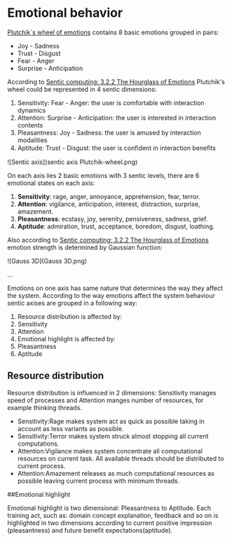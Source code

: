 # Emotional behavior

[Plutchik´s wheel of emotions](http://en.wikipedia.org/wiki/Plutchik%27s_Wheel_of_Emotions#Plutchik.27s_wheel_of_emotions) contains 8 basic emotions grouped in pairs:

 * Joy - Sadness
 * Trust - Disgust
 * Fear - Anger
 * Surprise - Anticipation

According to [Sentic computing: 3.2.2 The Hourglass of Emotions](http://sentic.net/senticcomputing.pdf) Plutchik's wheel could be represented in 4 sentic dimensions:

 1. Sensitivity: Fear - Anger: the user is comfortable with interaction dynamics 
 1. Attention: Surprise - Anticipation: the user is interested in interaction contents
 1. Pleasantness: Joy - Sadness: the user is amused by interaction modalities
 1. Aptitude: Trust - Disgust: the user is conﬁdent in interaction beneﬁts

![Sentic axis](sentic axis Plutchik-wheel.png)

On each axis lies 2 basic emotions with 3 sentic levels, there are 6 emotional states on each axis:

 1. **Sensitivity**: rage, anger, annoyance, apprehension, fear, terror.
 1. **Attention**: vigilance, anticipation, interest, distraction, surprise, amazement.
 1. **Pleasantness**: ecstasy, joy, serenity, pensiveness, sadness, grief.
 1. **Aptitude**: admiration, trust, acceptance, boredom, disgust, loathing.

Also according to [Sentic computing: 3.2.2 The Hourglass of Emotions](http://sentic.net/senticcomputing.pdf) emotion strength is determined by Gaussian function:

![Gauss 3D](Gauss 3D.png)

...

Emotions on one axis has same nature that determines the way they affect the system.
According to the way emotions affect the system behaviour sentic axises are grouped in a following way:

 1. Resource distribution is affected by:
   2. Sensitivity
   2. Attention
 1. Emotional highlight is affected by:
  2. Pleasantness
  2. Aptitude

## Resource distribution

Resource distribution is influenced in 2 dimensions: Sensitivity manages speed of processes and Attention manges number of resources, for example thinking threads.
 * Sensitivity:Rage makes system act as quick as possible taking in account as less variants as possible.
 * Sensitivity:Terror makes system struck almost stopping all current computations.
 * Attention:Vigilance makes system concentrate all computational resources on current task. All available threads should be distributed to current process.
 * Attention:Amazement releases as much computational resources as possible leaving current process with minimum threads.

##Emotional highlight

Emotional highlight is two dimensional: Pleasantness to Aptitude.
Each training act, such as: domain concept explanation, feedback and so on is highlighted in two dimensions according to current positive impression (pleasantness) and future benefit expectations(aptitude).



